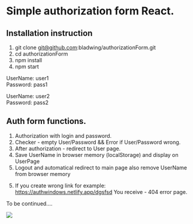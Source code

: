 # Simple  authorization form React.




## Installation instruction


1) git clone git@github.com:bladwing/authorizationForm.git
2) cd authorizationForm
3) npm install
4) npm start

UserName: user1 <br/> Password: pass1

UserName: user2 <br/> Password: pass2



## Auth form functions.

1. Authorization with login and password.
1. Checker - empty User/Password && Error if User/Password wrong.
1. After authorization - redirect to User page.
1. Save UserName in browser memory (localStorage) and display on UserPage
1. Logout and automatical redirect to main page 
also remove UserName from browser memory
   

5) If you create wrong link for example: 
https://authwindows.netlify.app/dgsfsd
You receive - 404 error page.


To be continued....


![](https://i.imgur.com/ZCPtzo2.gif)
